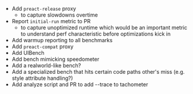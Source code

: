 * Add `preact-release` proxy
	- to capture slowdowns overtime
* Report `initial-run` metric to PR
	- to capture unoptimized runtime which would be an important metric to understand perf characteristic before optimizations kick in
* Add warmup reporting to all benchmarks
* Add `preact-compat` proxy
* Add UIBench
* Add bench mimicking speedometer
* Add a realworld-like bench?
* Add a specialized bench that hits certain code paths other's miss (e.g. style attribute handling?)
* Add analyze script and PR to add --trace to tachometer

